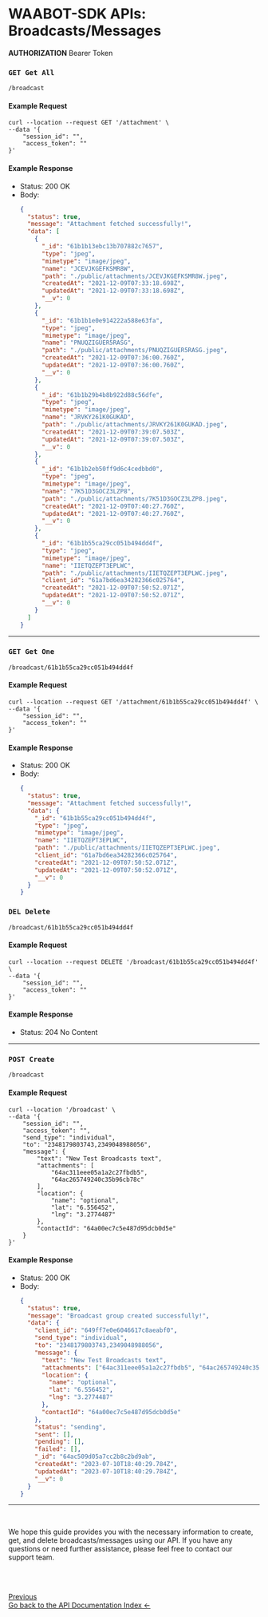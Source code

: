 <head>
<link rel="stylesheet" href="../../style.css">
</head>

# WAABOT-SDK APIs: Broadcasts/Messages

**AUTHORIZATION** Bearer Token

### `GET Get All`

```
/broadcast
```

#### Example Request

```shell
curl --location --request GET '/attachment' \
--data '{
    "session_id": "",
    "access_token": ""
}'
```

#### Example Response

- Status: 200 OK
- Body:
  ```json
  {
    "status": true,
    "message": "Attachment fetched successfully!",
    "data": [
      {
        "_id": "61b1b13ebc13b707882c7657",
        "type": "jpeg",
        "mimetype": "image/jpeg",
        "name": "JCEVJKGEFKSMR8W",
        "path": "./public/attachments/JCEVJKGEFKSMR8W.jpeg",
        "createdAt": "2021-12-09T07:33:18.698Z",
        "updatedAt": "2021-12-09T07:33:18.698Z",
        "__v": 0
      },
      {
        "_id": "61b1b1e0e914222a588e63fa",
        "type": "jpeg",
        "mimetype": "image/jpeg",
        "name": "PNUQZIGUER5RASG",
        "path": "./public/attachments/PNUQZIGUER5RASG.jpeg",
        "createdAt": "2021-12-09T07:36:00.760Z",
        "updatedAt": "2021-12-09T07:36:00.760Z",
        "__v": 0
      },
      {
        "_id": "61b1b29b4b8b922d88c56dfe",
        "type": "jpeg",
        "mimetype": "image/jpeg",
        "name": "JRVKY261K0GUKAD",
        "path": "./public/attachments/JRVKY261K0GUKAD.jpeg",
        "createdAt": "2021-12-09T07:39:07.503Z",
        "updatedAt": "2021-12-09T07:39:07.503Z",
        "__v": 0
      },
      {
        "_id": "61b1b2eb50ff9d6c4cedbbd0",
        "type": "jpeg",
        "mimetype": "image/jpeg",
        "name": "7K51D3GOCZ3LZP8",
        "path": "./public/attachments/7K51D3GOCZ3LZP8.jpeg",
        "createdAt": "2021-12-09T07:40:27.760Z",
        "updatedAt": "2021-12-09T07:40:27.760Z",
        "__v": 0
      },
      {
        "_id": "61b1b55ca29cc051b494dd4f",
        "type": "jpeg",
        "mimetype": "image/jpeg",
        "name": "IIETQZEPT3EPLWC",
        "path": "./public/attachments/IIETQZEPT3EPLWC.jpeg",
        "client_id": "61a7bd6ea34282366c025764",
        "createdAt": "2021-12-09T07:50:52.071Z",
        "updatedAt": "2021-12-09T07:50:52.071Z",
        "__v": 0
      }
    ]
  }
  ```

---

### `GET Get One`

```
/broadcast/61b1b55ca29cc051b494dd4f
```

#### Example Request

```shell
curl --location --request GET '/attachment/61b1b55ca29cc051b494dd4f' \
--data '{
    "session_id": "",
    "access_token": ""
}'
```

#### Example Response

- Status: 200 OK
- Body:
  ```json
  {
    "status": true,
    "message": "Attachment fetched successfully!",
    "data": {
      "_id": "61b1b55ca29cc051b494dd4f",
      "type": "jpeg",
      "mimetype": "image/jpeg",
      "name": "IIETQZEPT3EPLWC",
      "path": "./public/attachments/IIETQZEPT3EPLWC.jpeg",
      "client_id": "61a7bd6ea34282366c025764",
      "createdAt": "2021-12-09T07:50:52.071Z",
      "updatedAt": "2021-12-09T07:50:52.071Z",
      "__v": 0
    }
  }
  ```

### `DEL Delete`

```
/broadcast/61b1b55ca29cc051b494dd4f
```

#### Example Request

```shell
curl --location --request DELETE '/broadcast/61b1b55ca29cc051b494dd4f' \
--data '{
    "session_id": "",
    "access_token": ""
}'
```

#### Example Response

- Status: 204 No Content

---

### `POST Create`

```
/broadcast
```

#### Example Request

```shell
curl --location '/broadcast' \
--data '{
    "session_id": "",
    "access_token": "",
    "send_type": "individual",
    "to": "2348179803743,2349048988056",
    "message": {
        "text": "New Test Broadcasts text",
        "attachments": [
            "64ac311eee05a1a2c27fbdb5",
            "64ac265749240c35b96cb78c"
        ],
        "location": {
            "name": "optional",
            "lat": "6.556452",
            "lng": "3.2774487"
        },
        "contactId": "64a00ec7c5e487d95dcb0d5e"
    }
}'
```

#### Example Response

- Status: 200 OK
- Body:
  ```json
  {
    "status": true,
    "message": "Broadcast group created successfully!",
    "data": {
      "client_id": "649ff7e0e6046617c8aeabf0",
      "send_type": "individual",
      "to": "2348179803743,2349048988056",
      "message": {
        "text": "New Test Broadcasts text",
        "attachments": ["64ac311eee05a1a2c27fbdb5", "64ac265749240c35b96cb78c"],
        "location": {
          "name": "optional",
          "lat": "6.556452",
          "lng": "3.2774487"
        },
        "contactId": "64a00ec7c5e487d95dcb0d5e"
      },
      "status": "sending",
      "sent": [],
      "pending": [],
      "failed": [],
      "_id": "64ac509d05a7cc2b8c2bd9ab",
      "createdAt": "2023-07-10T18:40:29.784Z",
      "updatedAt": "2023-07-10T18:40:29.784Z",
      "__v": 0
    }
  }
  ```

---

<br>

We hope this guide provides you with the necessary information to create, get, and delete broadcasts/messages using our API. If you have any questions or need further assistance, please feel free to contact our support team.

<br> <br>

<footer>
  <a class="prev-page" href="index.html">Previous <br>
  Go back to the API Documentation Index &larr;</a>
</footer>
